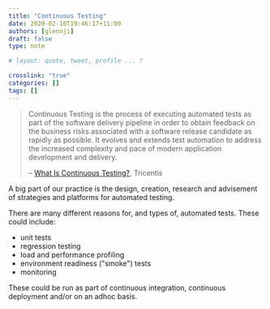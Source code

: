 ```yaml
---
title: "Continuous Testing"
date: 2020-02-10T19:46:17+11:00
authors: [glennji]
draft: false
type: note

# layout: quote, tweet, profile ... ?

crosslink: "true"
categories: []
tags: []
---
```


> Continuous Testing is the process of executing automated tests as part of the software delivery pipeline in order to obtain feedback on the business risks associated with a software release candidate as rapidly as possible. It evolves and extends test automation to address the increased complexity and pace of modern application development and delivery.
>
> – [What Is Continuous Testing?](https://www.tricentis.com/products/what-is-continuous-testing/), Tricentis

A big part of our practice is the design, creation, research and advisement of strategies and platforms for automated testing.

There are many different reasons for, and types of, automated tests. These could include:

- unit tests
- regression testing
- load and performance profiling
- environment readiness ("smoke") tests
- monitoring

These could be run as part of continuous integration, continuous deployment and/or on an adhoc basis.

